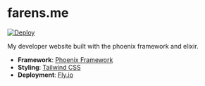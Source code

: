 # farens.me

[![Deploy](https://github.com/Flo0807/farens.me/actions/workflows/deploy.yml/badge.svg)](https://github.com/Flo0807/farens.me/actions/workflows/deploy.yml)

My developer website built with the phoenix framework and elixir.

- **Framework**: [Phoenix Framework](https://www.phoenixframework.org/)
- **Styling**: [Tailwind CSS](https://tailwindcss.com/)
- **Deployment**: [Fly.io](https://fly.io/)
